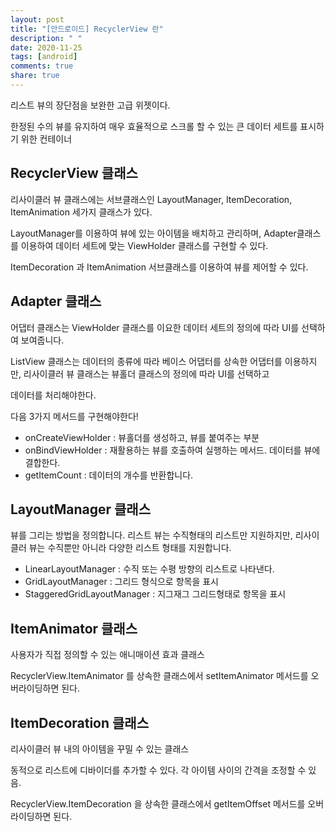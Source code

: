 ```yaml
---
layout: post
title: "[안드로이드] RecyclerView 란"
description: " "
date: 2020-11-25
tags: [android]
comments: true
share: true
---
```


  
  
  리스트 뷰의 장단점을 보완한 고급 위젯이다. 
  
  한정된 수의 뷰를 유지하여 매우 효율적으로 스크롤 할 수 있는 큰 데이터 세트를 표시하기 위한 컨테이너
  
  
## RecyclerView 클래스
  
  리사이클러 뷰 클래스에는 서브클래스인 LayoutManager, ItemDecoration, ItemAnimation 세가지 클래스가 있다.
  
  LayoutManager를 이용하여 뷰에 있는 아이템을 배치하고 관리하며, Adapter클래스를 이용하여 데이터 세트에 맞는 ViewHolder 클래스를 구현할 수 있다.
  
  ItemDecoration 과 ItemAnimation 서브클래스를 이용하여 뷰를 제어할 수 있다.
  

## Adapter 클래스
  
  어댑터 클래스는 ViewHolder 클래스를 이요한 데이터 세트의 정의에 따라 UI를 선택하여 보여줍니다.
  
  ListView 클래스는 데이터의 종류에 따라 베이스 어댑터를 상속한 어댑터를 이용하지만, 리사이클러 뷰 클래스는 뷰홀더 클래스의 정의에 따라 UI를 선택하고
  
  데이터를 처리해야한다. 
  
  다음 3가지 메서드를 구현해야한다!
  
  - onCreateViewHolder : 뷰홀더를 생성하고, 뷰를 붙여주는 부분
  - onBindViewHolder : 재활용하는 뷰를 호출하여 실행하는 메서드. 데이터를 뷰에 결합한다.
  - getItemCount : 데이터의 개수를 반환합니다.
  
  
## LayoutManager 클래스
  
  뷰를 그리는 방법을 정의합니다. 리스트 뷰는 수직형태의 리스트만 지원하지만, 리사이클러 뷰는 수직뿐만 아니라 다양한 리스트 형태를 지원합니다.
  
  - LinearLayoutManager : 수직 또는 수평 방향의 리스트로 나타낸다.
  - GridLayoutManager : 그리드 형식으로 항목을 표시
  - StaggeredGridLayoutManager : 지그재그 그리드형태로 항목을 표시 
  

## ItemAnimator 클래스
  
  사용자가 직접 정의할 수 있는 애니매이션 효과 클래스
  
  RecyclerView.ItemAnimator 를 상속한 클래스에서 setItemAnimator 메서드를 오버라이딩하면 된다.


## ItemDecoration 클래스
  
  리사이클러 뷰 내의 아이템을 꾸밀 수 있는 클래스
  
  동적으로 리스트에 디바이더를 추가할 수 있다. 각 아이템 사이의 간격을 조정할 수 있음.
  
  RecyclerView.ItemDecoration 을 상속한 클래스에서 getItemOffset 메서드를 오버라이딩하면 된다.
